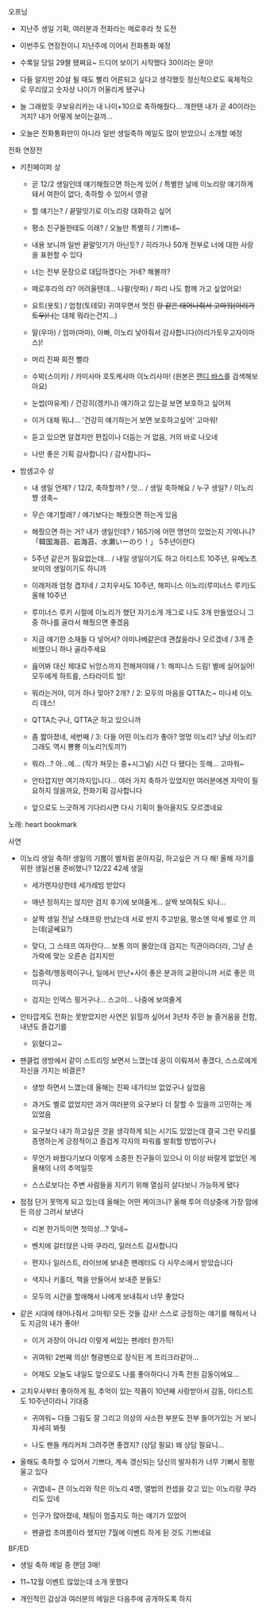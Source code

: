 오프닝



- 지난주 생일 기획, 여러분과 전화라는 메로후라 첫 도전

- 이번주도 연장전이니 지난주에 이어서 전화통화 예정

- 수록일 당일 29쨜 됐쪄요~ 드디어 보이기 시작했다 30이라는 문이!

- 다들 알지만 20살 될 때도 빨리 어른되고 싶다고 생각했듯 정신적으로도 육체적으로 무리않고 숫자상 나이가 어울리게 됐구나

- 늘 그래왔듯 쿠보유리카는 내 나이+10으로 축하해줬다... 걔한텐 내가 곧 40이라는 거지? 내가 어떻게 보이는걸까...

- 오늘은 전화통화만이 아니라 일반 생일축하 메일도 많이 받았으니 소개할 예정



전화 연장전

- 키친페이퍼 상

  - 곧 12/2 생일인데 얘기해줬으면 하는게 있어 / 특별한 날에 이노리랑 얘기하게 돼서 여한이 없다, 축하할 수 있어서 영광

  - 할 얘기는? / 끝말잇기로 이노리랑 대화하고 싶어

  - 평소 친구들한테도 이래? / 오늘만 특별히 / 기쁘네~

  - 내용 보니까 일반 끝말잇기가 아닌듯? / 히라가나 50개 전부로 너에 대한 사랑을 표현할 수 있다

  - 너는 전부 문장으로 대답하겠다는 거네? 해볼까? 

  - 메로후라의 라? 어려울텐데... 나팔(랏파) / 파리 나도 함께 가고 싶었어요!

  - 요트(욧토) / 엄청(토테모) 귀여우면서 멋진 ~~랑 같은 태어나줘서 고마워(아리가토우)! (~~는 대체 뭐라는건지...)

  - 말(우마) / 엄마(마마), 아빠, 이노리 낳아줘서 감사합니다(아리가토우고자이마스)!

  - 머리 진짜 회전 빨라

  - 수박(스이카) / 카미사마 호토케사마 이노리사마! (원본은 [랜디 바스](https://www.chunichi.co.jp/article/617294)를 검색해보아요)

  - 눈썹(마유게) / 건강히(겡키니) 얘기하고 있는걸 보면 보호하고 싶어져

  - 이거 대체 뭐냐... '건강히 얘기하는거 보면 보호하고싶어' 고마워!

  - 듣고 있으면 알겠지만 편집이나 더듬는 거 없음, 거의 바로 나오네

  - 나만 좋은 기획 감사합니다 / 감사합니다~

- 밤샘고수 상

  - 내 생일 언제? / 12/2, 축하할까? / 앗... / 생일 축하해요 / 누구 생일? / 이노리쨩 생축~

  - 무슨 얘기할래? / 얘기보다는 해줬으면 하는게 있음

  - 해줬으면 하는 거? 내가 생일인데? / 165기에 어떤 명언이 있었는지 기억나니? 「韓国海苔、岩海苔、水瀬いーのり！」 5주년이란다

  - 5주년 같은거 필요없는데... / 내일 생일이기도 하고 아티스트 10주년, 유메노츠보미의 생일이기도 하니까

  - 이래저래 엄청 겹치네 / 고치우사도 10주년, 해피니스 이노리(루미너스 루키)도 올해 10주년

  - 루미너스 루키 시절에 이노리가 했던 자기소개 개그로 나도 3개 만들었으니 그 중 하나를 골라서 해줬으면 좋겠음

  - 지금 얘기한 소재들 다 넣어서? 야미나베같은데 괜찮을라나 모르겠네 / 3개 준비했으니 하나 골라주세요

  - 읊어봐 대신 제대로 뉘앙스까지 전해져야돼 / 1: 해피니스 드림! 별에 실어실어! 모두에게 하트를, 스타라이트 빔!

  - 뭐라는거야, 이거 하나 맞아? 2개? / 2: 모두의 마음을 QTTAた~ 미나세 이노리 데스!

  - QTTAた구나, QTTA군 하고 있으니까

  - 좀 짧아졌네, 세번째 / 3: 다들 어떤 이노리가 좋아? 멍멍 이노리? 냥냥 이노리? 그래도 역시 뿅뿅 이노리?(토끼?)

  - 뭐라...? 아...에... (작가 쳐웃는 중+시그널) 시간 다 됐다는 듯해... 고마워~ 

  - 안타깝지만 여기까지입니다... 여러 가지 축하가 있었지만 여러분에겐 자막이 필요하지 않을까요, 전화기획 감사합니다

  - 앞으로도 느긋하게 기다리시면 다시 기획이 돌아올지도 모르겠네요



노래: heart bookmark



사연

- 이노리 생일 축하! 생일의 기쁨이 별처럼 쏟아지길, 하고싶은 거 다 해! 올해 자기를 위한 생일선물 준비했니? 12/22 42세 생일

  - 세가렌쟈상한테 세가레빔 받았다

  - 매년 정하지는 않지만 검지 후기에 보여줄게... 살짝 보여줘도 되나...

  - 살짝 생일 전날 스태프랑 만났는데 서로 반지 주고받음, 평소엔 악세 별로 안 끼는데(글쎄요?)

  - 맞다, 그 스태프 여자란다... 보통 의미 몰랐는데 검지는 직관이라더라, 그냥 손가락에 맞는 오른손 검지지만

  - 집중력/행동력이구나, 일에서 만난+사이 좋은 분과의 교환이니까 서로 좋은 의미구나

  - 검지는 인덱스 핑거구나... 스고이... 나중에 보여줄게

- 안타깝게도 전화는 못받았지만 사연은 읽힐까 싶어서 3년차 주민 늘 즐거움을 전함, 내년도 즐겁기를

  - 읽혔다고~

- 팬클럽 생방에서 같이 스트리밍 보면서 느꼈는데 꿈이 이뤄져서 좋겠다, 스스로에게 자신을 가지는 비결은?

  - 생방 하면서 느꼈는데 올해는 진짜 네가티브 없었구나 싶었음

  - 과거도 별로 없었지만 과거 여러분의 요구보다 더 잘할 수 있을까 고민하는 게 있었음

  - 요구보다 내가 하고싶은 것을 생각하게 되는 시기도 있었는데 결국 그런 우리를 증명하는게 긍정적이고 즐겁게 각자의 파워를 발휘할 방법이구나

  - 무언가 바꿨다기보다 이렇게 소중한 친구들이 있으니 이 이상 바랄게 없었던 게 올해의 나의 추억일듯

  - 스스로보다는 주변 사람들을 지키기 위해 열심히 살다보니 가능하게 됐다

- 점점 단거 못먹게 되고 있는데 올해는 어떤 케이크니? 올해 투어 의상중에 가장 맘에 든 의상 그려서 보낸다

  - 리본 한가득이면 첫의상...? 맞네~ 

  - 벤치에 걸터앉은 나와 쿠라리, 일러스트 감사합니다

  - 편지나 일러스트, 라이브에 보내준 팬레터도 다 사무소에서 받았습니다

  - 색지나 키홀더, 책을 만들어서 보내준 분들도!

  - 모두의 시간을 할애해서 나에게 보내줘서 너무 좋았다

- 같은 시대에 태어나줘서 고마워! 모든 것들 감사! 스스로 긍정하는 얘기를 해줘서 나도 지금의 내가 좋아!

  - 이거 과장이 아니라 이렇게 써있는 팬레터 한가득!

  - 귀여워! 2번째 의상! 형광펜으로 장식된 게 프리크라같아...

  - 어제도 오늘도 내일도 앞으로도 나를 좋아하다니 가족 전원 감동이에요...

- 고치우사부터 좋아하게 됨, 추억이 있는 작품이 10년째 사랑받아서 감동, 아티스트도 10주년이라니 기대중

  - 귀여워~ 다들 그림도 잘 그리고 의상의 사소한 부분도 전부 들어가있는 거 보니 자세히 봐줫

  - 나도 팬들 캐리커처 그려주면 좋겠지? (상담 필요) 왜 상담 필요니...

- 올해도 축하할 수 있어서 기쁘다, 계속 갱신되는 당신의 발자취가 너무 기뻐서 펑펑 울고 있다

  - 귀엽네~ 큰 이노리와 작은 이노리 4명, 앨범의 컨셉을 갖고 있는 이노리랑 쿠라리도 있네

  - 인구가 많아졌네, 채팅이 멈출지도 하는 얘기가 있었어

  - 팬클럽 초여름이라 했지만 7월에 이벤트 하게 된 것도 기쁘네요



BF/ED

- 생일 축하 메일 중 랜덤 3매!

- 11~12월 이벤트 많았는데 소개 못했다

- 개인적인 감상과 여러분의 메일은 다음주에 공개하도록 하지